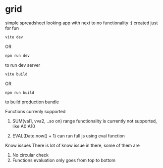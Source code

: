 # grid
simple spreadsheet looking app with next to no functionality :)
created just for fun


```bash
vite dev
```
OR
```bash
npm run dev
```
to run dev server

```bash
vite build
```
OR

```bash
npm run build
```
to build production bundle



Functions currenly supported

1. SUM(val1, vva2, ..so on)
    range functionality is currently not supported, like A0:A10

2. EVAL(Date.now() + 1)
  can run full js using eval function



Know issues
There is lot of know issue in there, some of them are

1. No circular check
2. Functions evaluation only goes from top to bottom



